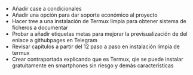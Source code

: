 - Añadir case a condicionales
- Añadir una opción para dar soporte económico al proyecto
- Hacer tree a una instalación de Termux limpia para obtener sistema de ficheros a documentar
- Probar a añadir etiquetas metas para mejorar la previsualización de del enlace a githubpages en Telegram
- Revisar capítulos a partir del 12 paso a paso en instalación limpia de termux
- Crear contraportada explicando que es Termux, qie se puede instalar gratuitamente en smartphones sin riesgo y demás características
